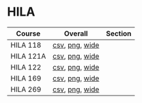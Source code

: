 # HILA

| Course | Overall | Section |
| ------ | ------- | ------- |
| HILA 118 | [csv](https://github.com/UCSD-Historical-Enrollment-Data/2024Fall/blob/main/overall/HILA%20118.csv), [png](https://raw.githubusercontent.com/UCSD-Historical-Enrollment-Data/2024Fall/main/plot_overall/HILA%20118.png), [wide](https://raw.githubusercontent.com/UCSD-Historical-Enrollment-Data/2024Fall/main/plot_overall_wide/HILA%20118.png) |  |
| HILA 121A | [csv](https://github.com/UCSD-Historical-Enrollment-Data/2024Fall/blob/main/overall/HILA%20121A.csv), [png](https://raw.githubusercontent.com/UCSD-Historical-Enrollment-Data/2024Fall/main/plot_overall/HILA%20121A.png), [wide](https://raw.githubusercontent.com/UCSD-Historical-Enrollment-Data/2024Fall/main/plot_overall_wide/HILA%20121A.png) |  |
| HILA 122 | [csv](https://github.com/UCSD-Historical-Enrollment-Data/2024Fall/blob/main/overall/HILA%20122.csv), [png](https://raw.githubusercontent.com/UCSD-Historical-Enrollment-Data/2024Fall/main/plot_overall/HILA%20122.png), [wide](https://raw.githubusercontent.com/UCSD-Historical-Enrollment-Data/2024Fall/main/plot_overall_wide/HILA%20122.png) |  |
| HILA 169 | [csv](https://github.com/UCSD-Historical-Enrollment-Data/2024Fall/blob/main/overall/HILA%20169.csv), [png](https://raw.githubusercontent.com/UCSD-Historical-Enrollment-Data/2024Fall/main/plot_overall/HILA%20169.png), [wide](https://raw.githubusercontent.com/UCSD-Historical-Enrollment-Data/2024Fall/main/plot_overall_wide/HILA%20169.png) |  |
| HILA 269 | [csv](https://github.com/UCSD-Historical-Enrollment-Data/2024Fall/blob/main/overall/HILA%20269.csv), [png](https://raw.githubusercontent.com/UCSD-Historical-Enrollment-Data/2024Fall/main/plot_overall/HILA%20269.png), [wide](https://raw.githubusercontent.com/UCSD-Historical-Enrollment-Data/2024Fall/main/plot_overall_wide/HILA%20269.png) |  |
